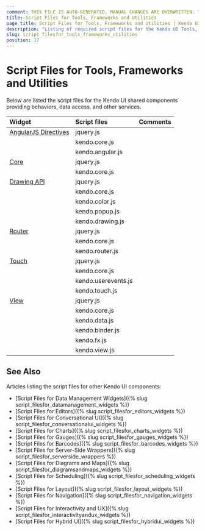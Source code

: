 ```yaml
---
comment: THIS FILE IS AUTO-GENERATED, MANUAL CHANGES ARE OVERWRITTEN. TO UPDATE THE CONTENT, UPDATE COMPONENT DEPENDENCIES AND RUN `rake js_dependencies`.
title: Script Files for Tools, Frameworks and Utilities
page_title: Script Files for Tools, Frameworks and Utilities | Kendo UI Getting Started
description: "Listing of required script files for the Kendo UI Tools, Frameworks and Utilities"
slug: script_filesfor_tools_frameworks_utilities
position: 17
---
```


# Script Files for Tools, Frameworks and Utilities

Below are listed the script files for the Kendo UI shared components providing behaviors, data access. and other services.&nbsp;&nbsp;

| Widget | Script files | Comments |
| :---   | :---         | :---     |
| [AngularJS Directives](http://docs.telerik.com/kendo-ui/AngularJS/introduction) | jquery.js | |
| | kendo.core.js | |
| | kendo.angular.js | |
| [Core](https://github.com/telerik/kendo-ui-core) | jquery.js | |
| | kendo.core.js | |
| [Drawing API](http://demos.telerik.com/kendo-ui/drawing/index) | jquery.js | |
| | kendo.core.js | |
| | kendo.color.js | |
| | kendo.popup.js | |
| | kendo.drawing.js | |
| [Router](http://demos.telerik.com/kendo-ui/spa/index) | jquery.js | |
| | kendo.core.js | |
| | kendo.router.js | |
| [Touch](http://demos.telerik.com/kendo-ui/m/index#touchevents/mobile) | jquery.js | |
| | kendo.core.js | |
| | kendo.userevents.js | |
| | kendo.touch.js | |
| [View](http://demos.telerik.com/kendo-ui/m/index#mobile-view/index) | jquery.js | |
| | kendo.core.js | |
| | kendo.data.js | |
| | kendo.binder.js | |
| | kendo.fx.js | |
| | kendo.view.js | |

## See Also

Articles listing the script files for other Kendo UI components:

+ [Script Files for Data Management Widgets]({% slug script_filesfor_datamanagement_widgets %})
+ [Script Files for Editors]({% slug script_filesfor_editors_widgets %})
+ [Script Files for Conversational UI]({% slug script_filesfor_conversationalui_widgets %})
+ [Script Files for Charts]({% slug script_filesfor_charts_widgets %})
+ [Script Files for Gauges]({% slug script_filesfor_gauges_widgets %})
+ [Script Files for Barcodes]({% slug script_filesfor_barcodes_widgets %})
+ [Script Files for Server-Side Wrappers]({% slug script_filesfor_serverside_wrappers %})
+ [Script Files for Diagrams and Maps]({% slug script_filesfor_diagramsandmaps_widgets %})
+ [Script Files for Scheduling]({% slug script_filesfor_scheduling_widgets %})
+ [Script Files for Layout]({% slug script_filesfor_layout_widgets %})
+ [Script Files for Navigation]({% slug script_filesfor_navigation_widgets %})
+ [Script Files for Interactivity and UX]({% slug script_filesfor_interactivityandux_widgets %})
+ [Script Files for Hybrid UI]({% slug script_filesfor_hybridui_widgets %})
